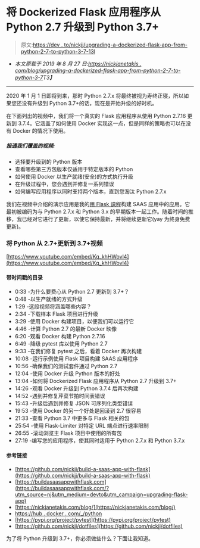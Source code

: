 # 将 Dockerized Flask 应用程序从 Python 2.7 升级到 Python 3.7+

> 原文:[https://dev . to/nickjj/upgrading-a-dockerized-flask-app-from-python-2-7-to-python-3-7-13l](https://dev.to/nickjj/upgrading-a-dockerized-flask-app-from-python-2-7-to-python-3-7-13l)

* *本文原载于 2019 年 8 月 27 日:[https://nickjanetakis . com/blog/upgrading-a-dockerized-flask-app-from-python-2-7-to-python-3-7](https://nickjanetakis.com/blog/upgrading-a-dockerized-flask-app-from-python-2-7-to-python-3-7)T3】*

* * *

2020 年 1 月 1 日即将到来，那时 Python 2.7.x 将最终被视为寿终正寝，所以如果您还没有升级到 Python 3.7+的话，现在是开始升级的好时机。

在下面列出的视频中，我们将一个真实的 Flask 应用程序从使用 Python 2.7.16 更新到 3.7.4。它涵盖了如何使用 Docker 实现这一点，但是同样的策略也可以在没有 Docker 的情况下使用。

##### [](#through-out-the-video-we-cover)接通我们覆盖的视频:

*   选择要升级到的 Python 版本
*   查看哪些第三方包版本仅适用于特定版本的 Python
*   如何使用 Docker 以生产就绪(安全)的方式执行升级
*   在升级过程中，您会遇到并修复一系列错误
*   如何编写应用程序以同时支持两个版本，直到您淘汰 Python 2.7.x

我们在视频中介绍的演示应用是我的[用 Flask 课程](https://buildasaasappwithflask.com/?utm_source=nj&utm_medium=devto&utm_campaign=upgrading-flask-app)构建 SAAS 应用中的应用。它最初被编码为与 Python 2.7.x 和 Python 3.x 的早期版本一起工作。随着时间的推移，我已经对它进行了更新，以使它保持最新，并将继续更新它(yay 为终身免费更新)。

### [](#updating-python-from-27-to-37-video)将 Python 从 2.7+更新到 3.7+视频

[https://www.youtube.com/embed/Kq_khHWovl4](https://www.youtube.com/embed/Kq_khHWovl4)

#### [](#timestamped-table-of-contents)带时间戳的目录

*   0:33 -为什么要费心从 Python 2.7 更新到 3.7+？
*   0:48 -以生产就绪的方式升级
*   1:29 -这段视频将涵盖哪些内容？
*   2:34 -下载样本 Flask 项目进行升级
*   3:29 -使用 Docker 构建项目，以便我们可以运行它
*   4:46 -计算 Python 2.7 的最新 Docker 映像
*   6:20 -观看 Docker 构建 Python 2.7.16
*   6:49 -降级 pytest 库以使用 Python 2.7
*   9:33 -在我们修复 pytest 之后，看着 Docker 再次构建
*   10:08 -运行示例使用 Flask 项目构建 SAAS 应用程序
*   10:56 -确保我们的测试套件通过 Python 2.7
*   12:04 -使用 Docker 升级 Python 版本的好处
*   13:04 -如何将 Dockerized Flask 应用程序从 Python 2.7 升级到 3.7+
*   14:26 -观看 Docker 升级到 Python 3.7.4 后再次构建
*   14:52 -遇到并修复芹菜节拍时间表错误
*   15:43 -升级后遇到并修复 JSON 可序列化类型错误
*   19:53 -使用 Docker 的另一个好处是回滚到 2.7 很容易
*   21:33 -查看 Python 3.7 中更多与 Flask 相关的包
*   25:54 -使用 Flask-Limiter 对特定 URL 端点进行速率限制
*   26:55 -滚动浏览主 Flask 项目中使用的所有包
*   27:19 -编写您的应用程序，使其同时适用于 Python 2.7.x 和 Python 3.7.x

#### [](#reference-links)参考链接

*   [https://github.com/nickjj/build-a-saas-app-with-flask](https://github.com/nickjj/build-a-saas-app-with-flask)
*   [https://buildasaasappwithflask.com](https://buildasaasappwithflask.com/?utm_source=nj&utm_medium=devto&utm_campaign=upgrading-flask-app)
*   [https://nickjanetakis.com/blog/](https://nickjanetakis.com/blog/)
*   [https://hub . docker . com/_/python](https://hub.docker.com/_/python)
*   [https://pypi.org/project/pytest](https://pypi.org/project/pytest)
*   [https://github.com/nickjj/dotfiles](https://github.com/nickjj/dotfiles)

为了将 Python 升级到 3.7+，你必须做些什么？下面让我知道。